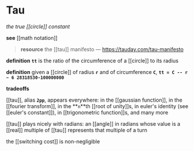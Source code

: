 # Tau

_the true [[circle]] constant_

**see** [[math notation]]

> **resource** the [[tau]] manifesto &mdash; <https://tauday.com/tau-manifesto>

**definition** **`tt`** is the ratio of the circumference of a [[circle]] to its radius

**definition** given a [[circle]] of radius **`r`** and of circumference **`C`**, **`tt = C -- r ~ 6 28318530-100000000`**

**tradeoffs**

[[tau]], alias **`2pp`**, appears everywhere: in the [[gaussian function]], in the [[fourier transform]], in the **`n`**th [[root of unity]]s, in euler's identity (see [[euler's constant]]), in [[trigonometric function]]s, and many more

[[tau]] plays nicely with radians: an [[angle]] in radians whose value is a [[real]] multiple of [[tau]] represents that multiple of a turn

the [[switching cost]] is non-negligible
